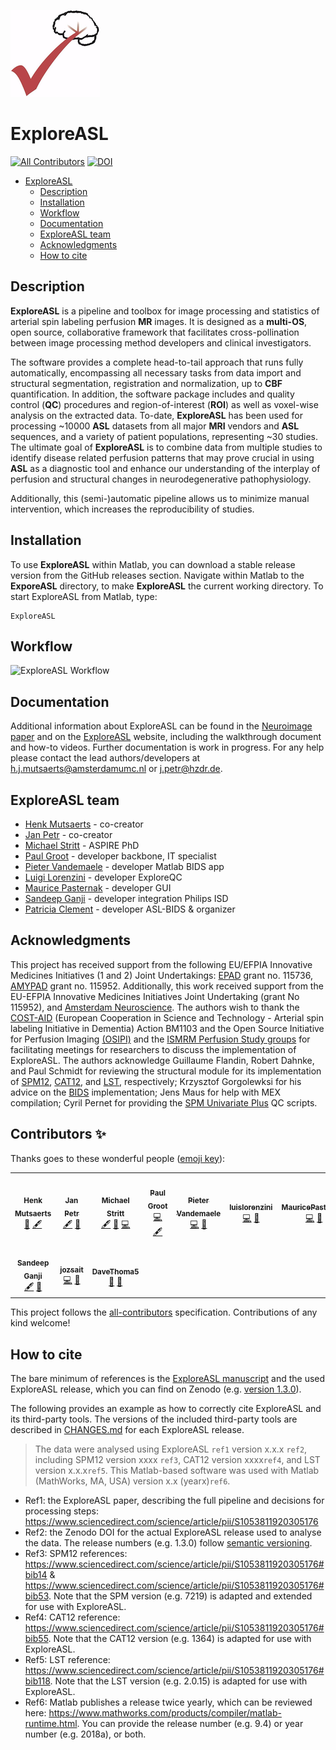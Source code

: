 ![ExploreASL](https://github.com/ExploreASL/ExploreASL/blob/develop/ExploreASL_logoSmall.png)

# ExploreASL

<!-- ALL-CONTRIBUTORS-BADGE:START - Do not remove or modify this section -->
[![All Contributors](https://img.shields.io/badge/all_contributors-10-orange.svg?style=flat-square)](#contributors-) [![DOI](https://zenodo.org/badge/DOI/10.5281/zenodo.3905262.svg)](https://doi.org/10.5281/zenodo.3905262)
<!-- ALL-CONTRIBUTORS-BADGE:END -->

* [ExploreASL](#exploreasl)
	* [Description](#description)
	* [Installation](#installation)
	* [Workflow](#workflow)
	* [Documentation](#documentation)
	* [ExploreASL team](#exploreasl-team)
	* [Acknowledgments](#acknowledgments)
	* [How to cite](#how-to-cite)

## Description

**ExploreASL** is a pipeline and toolbox for image processing and statistics of arterial spin labeling perfusion **MR** images. It is designed as a **multi-OS**, open source, collaborative framework that facilitates cross-pollination between image processing method developers and clinical investigators.

The software provides a complete head-to-tail approach that runs fully automatically, encompassing all necessary tasks from data import and structural segmentation, registration and normalization, up to **CBF** quantification. In addition, the software package includes and quality control (**QC**) procedures and region-of-interest (**ROI**) as well as voxel-wise analysis on the extracted data. To-date, **ExploreASL** has been used for processing ~10000 **ASL** datasets from all major **MRI** vendors and **ASL** sequences, and a variety of patient populations, representing ~30 studies. The ultimate goal of **ExploreASL** is to combine data from multiple studies to identify disease related perfusion patterns that may prove crucial in using **ASL** as a diagnostic tool and enhance our understanding of the interplay of perfusion and structural changes in neurodegenerative pathophysiology. 

Additionally, this (semi-)automatic pipeline allows us to minimize manual intervention, which increases the reproducibility of studies. 

## Installation

To use **ExploreASL** within Matlab, you can download a stable release version from the GitHub releases section. Navigate within Matlab to the **ExporeASL** directory, to make **ExploreASL** the current working directory. To start ExploreASL from Matlab, type:

```
ExploreASL
```

## Workflow

![ExploreASL Workflow](https://www.researchgate.net/profile/Andrew_Robertson7/publication/337328693/figure/fig1/AS:826578854481921@1574083164220/Schematic-diagram-of-ExploreASL-processing-steps-Steps-marked-with-a-are-optional.ppm "Workflow of ExploreASL")

## Documentation

Additional information about ExploreASL can be found in the [Neuroimage paper]([https://pubmed.ncbi.nlm.nih.gov/32526385/) and on the [ExploreASL](www.ExploreASL.org) website, including the walkthrough document and how-to videos. Further documentation is work in progress. For any help please contact the lead authors/developers at h.j.mutsaerts@amsterdamumc.nl or j.petr@hzdr.de.

## ExploreASL team

* [Henk Mutsaerts](mailto:h.j.mutsaerts@amsterdamumc.nl?subject=[GitHub]%20ExploreASL) - co-creator
* [Jan Petr](mailto:j.petr@hzdr.de?subject=[GitHub]%20ExploreASL) - co-creator
* [Michael Stritt](mailto:stritt.michael@gmail.com?subject=[GitHub]%20ExploreASL) - ASPIRE PhD
* [Paul Groot](mailto:p.f.c.groot@amsterdamumc.nl?subject=[GitHub]%20ExploreASL) - developer backbone, IT specialist
* [Pieter Vandemaele](mailto:pieter.vandemaele@gmail.com?subject=[GitHub]%20ExploreASL) - developer Matlab BIDS app
* [Luigi Lorenzini](mailto:l.lorenzini@amsterdamumc.nl?subject=[GitHub]%20ExploreASL) - developer ExploreQC
* [Maurice Pasternak](mailto:maurice.pasternak@mail.utoronto.ca?subject=[GitHub]%20ExploreASL) - developer GUI
* [Sandeep Ganji](mailto:Sandeep.g.bio@gmail.com?subject=[GitHub]%20ExploreASL) - developer integration Philips ISD
* [Patricia Clement](mailto:Patricia.Clement@ugent.be?subject=[GitHub]%20ExploreASL) - developer ASL-BIDS & organizer

## Acknowledgments
This project has received support from the following EU/EFPIA Innovative Medicines Initiatives (1 and 2) Joint Undertakings: [EPAD](http://ep-ad.org/) grant no. 115736, [AMYPAD](https://amypad.eu/) grant no. 115952. Additionally, this work received support from the EU-EFPIA Innovative Medicines Initiatives Joint Undertaking (grant No 115952), and [Amsterdam Neuroscience](https://www.amsterdamresearch.org/web/neuroscience/home.htm). The authors wish to thank the [COST-AID](https://asl-network.org/) (European Cooperation in Science and Technology - Arterial spin labeling Initiative in Dementia) Action BM1103 and the Open Source Initiative for Perfusion Imaging [(OSIPI)](https://www.osipi.org/) and the [ISMRM Perfusion Study groups](https://www.ismrm.org/study-groups/perfusion-mr/) for facilitating meetings for researchers to discuss the implementation of ExploreASL. The authors acknowledge Guillaume Flandin, Robert Dahnke, and Paul Schmidt for reviewing the structural module for its implementation of [SPM12](https://www.fil.ion.ucl.ac.uk/spm/software/spm12/), [CAT12](http://www.neuro.uni-jena.de/cat/), and [LST](https://www.applied-statistics.de/lst.html), respectively; Krzysztof Gorgolewksi for his advice on the [BIDS](https://bids.neuroimaging.io/) implementation; Jens Maus for help with MEX compilation; Cyril Pernet for providing the [SPM Univariate Plus](https://osf.io/wn3h8/) QC scripts.

## Contributors ✨

Thanks goes to these wonderful people ([emoji key](https://allcontributors.org/docs/en/emoji-key)):

<!-- ALL-CONTRIBUTORS-LIST:START - Do not remove or modify this section -->
<!-- prettier-ignore-start -->
<!-- markdownlint-disable -->
<table>
  <tr>
    <td align="center"><a href="http://www.ExploreASL.org"><img src="https://avatars0.githubusercontent.com/u/27774254?v=4" width="100px;" alt=""/><br /><sub><b>Henk Mutsaerts</b></sub></a><br /><a href="#design-HenkMutsaerts" title="Design">🎨</a> <a href="#content-HenkMutsaerts" title="Content">🖋</a></td>
    <td align="center"><a href="https://github.com/jan-petr"><img src="https://avatars0.githubusercontent.com/u/29886537?v=4" width="100px;" alt=""/><br /><sub><b>Jan Petr</b></sub></a><br /><a href="#content-jan-petr" title="Content">🖋</a> <a href="#design-jan-petr" title="Design">🎨</a></td>
    <td align="center"><a href="https://github.com/MichaelStritt"><img src="https://avatars0.githubusercontent.com/u/46593074?v=4" width="100px;" alt=""/><br /><sub><b>Michael Stritt</b></sub></a><br /><a href="#content-MichaelStritt" title="Content">🖋</a> <a href="https://github.com/ExploreASL/ExploreASL/commits?author=MichaelStritt" title="Documentation">📖</a> <a href="https://github.com/ExploreASL/ExploreASL/commits?author=MichaelStritt" title="Code">💻</a></td>
    <td align="center"><a href="http://www.amsterdamumc.nl"><img src="https://avatars0.githubusercontent.com/u/18597189?v=4" width="100px;" alt=""/><br /><sub><b>Paul Groot</b></sub></a><br /><a href="https://github.com/ExploreASL/ExploreASL/commits?author=pfcgroot" title="Code">💻</a> <a href="#content-pfcgroot" title="Content">🖋</a></td>
    <td align="center"><a href="https://github.com/pvdemael"><img src="https://avatars1.githubusercontent.com/u/37624277?v=4" width="100px;" alt=""/><br /><sub><b>Pieter Vandemaele</b></sub></a><br /><a href="https://github.com/ExploreASL/ExploreASL/commits?author=pvdemael" title="Code">💻</a> <a href="#ideas-pvdemael" title="Ideas, Planning, & Feedback">🤔</a></td>
    <td align="center"><a href="https://github.com/luislorenzini"><img src="https://avatars2.githubusercontent.com/u/57985241?v=4" width="100px;" alt=""/><br /><sub><b>luislorenzini</b></sub></a><br /><a href="https://github.com/ExploreASL/ExploreASL/commits?author=luislorenzini" title="Code">💻</a> <a href="#tool-luislorenzini" title="Tools">🔧</a></td>
    <td align="center"><a href="https://github.com/MauricePasternak"><img src="https://avatars3.githubusercontent.com/u/57411571?v=4" width="100px;" alt=""/><br /><sub><b>MauricePasternak</b></sub></a><br /><a href="https://github.com/ExploreASL/ExploreASL/commits?author=MauricePasternak" title="Code">💻</a> <a href="#design-MauricePasternak" title="Design">🎨</a></td>
  </tr>
  <tr>
    <td align="center"><a href="https://github.com/sandeepganji"><img src="https://avatars0.githubusercontent.com/u/12124746?v=4" width="100px;" alt=""/><br /><sub><b>Sandeep Ganji</b></sub></a><br /><a href="#content-sandeepganji" title="Content">🖋</a> <a href="#ideas-sandeepganji" title="Ideas, Planning, & Feedback">🤔</a></td>
    <td align="center"><a href="https://github.com/jozsait"><img src="https://avatars0.githubusercontent.com/u/19532128?v=4" width="100px;" alt=""/><br /><sub><b>jozsait</b></sub></a><br /><a href="https://github.com/ExploreASL/ExploreASL/commits?author=jozsait" title="Code">💻</a> <a href="#maintenance-jozsait" title="Maintenance">🚧</a></td>
    <td align="center"><a href="https://github.com/DaveThoma5"><img src="https://avatars0.githubusercontent.com/u/3704113?v=4" width="100px;" alt=""/><br /><sub><b>DaveThoma5</b></sub></a><br /><a href="#ideas-DaveThoma5" title="Ideas, Planning, & Feedback">🤔</a> <a href="https://github.com/ExploreASL/ExploreASL/commits?author=DaveThoma5" title="Data">🧠</a></td>
  </tr>
</table>

<!-- markdownlint-enable -->
<!-- prettier-ignore-end -->
<!-- ALL-CONTRIBUTORS-LIST:END -->

This project follows the [all-contributors](https://github.com/all-contributors/all-contributors) specification. Contributions of any kind welcome!

## How to cite
The bare minimum of references is the [ExploreASL manuscript](https://www.sciencedirect.com/science/article/pii/S1053811920305176) and the used ExploreASL release, which you can find on Zenodo (e.g. [version 1.3.0](https://zenodo.org/record/4095518#.X4rTL5P7Rts)).

The following provides an example as how to correctly cite ExploreASL and its third-party tools. The versions of the included third-party tools are described in [CHANGES.md](https://github.com/ExploreASL/ExploreASL/blob/master/CHANGES.md) for each ExploreASL release.

>The data were analysed using ExploreASL `ref1` version x.x.x `ref2`, including SPM12 version xxxx `ref3`, CAT12 version xxxx`ref4`, and LST version x.x.x`ref5`. This Matlab-based software was used with Matlab (MathWorks, MA, USA) version x.x (yearx)`ref6`.

* Ref1: the ExploreASL paper, describing the full pipeline and decisions for processing steps: https://www.sciencedirect.com/science/article/pii/S1053811920305176
* Ref2: the Zenodo DOI for the actual ExploreASL release used to analyse the data. The release numbers (e.g. 1.3.0) follow [semantic versioning](https://semver.org/).
* Ref3: SPM12 references: https://www.sciencedirect.com/science/article/pii/S1053811920305176#bib14 & https://www.sciencedirect.com/science/article/pii/S1053811920305176#bib53. Note that the SPM version (e.g. 7219) is adapted and extended for use with ExploreASL.
* Ref4: CAT12 reference: https://www.sciencedirect.com/science/article/pii/S1053811920305176#bib55. Note that the CAT12 version (e.g. 1364) is adapted for use with ExploreASL.
* Ref5: LST reference: https://www.sciencedirect.com/science/article/pii/S1053811920305176#bib118. Note that the LST version (e.g. 2.0.15) is adapted for use with ExploreASL.
* Ref6: Matlab publishes a release twice yearly, which can be reviewed here: https://www.mathworks.com/products/compiler/matlab-runtime.html. You can provide the release number (e.g. 9.4) or year number (e.g. 2018a), or both.
